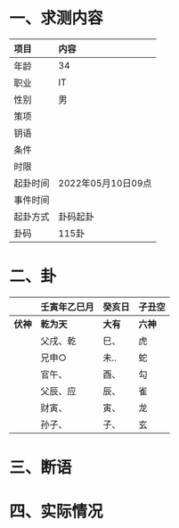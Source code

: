 # 一、求测内容
|项目|内容|
|:-|:-|
|年龄|34|
|职业|IT|
|性别|男|
|策项||
|钥语||
|条件||
|时限||
|起卦时间|2022年05月10日09点|
|事件时间||
|起卦方式|卦码起卦|
|卦码|115卦|

# 二、卦
||壬寅年乙巳月|癸亥日|子丑空|
|:-|:-|:-|:-|
|**伏神**|**乾为天**|**大有**|**六神**|
||父戌、乾|巳、|虎|
||兄申○|未..|蛇|
||官午、|酉、|勾|
||父辰、应|辰、|雀|
||财寅、|寅、|龙|
||孙子、|子、|玄|


# 三、断语

# 四、实际情况